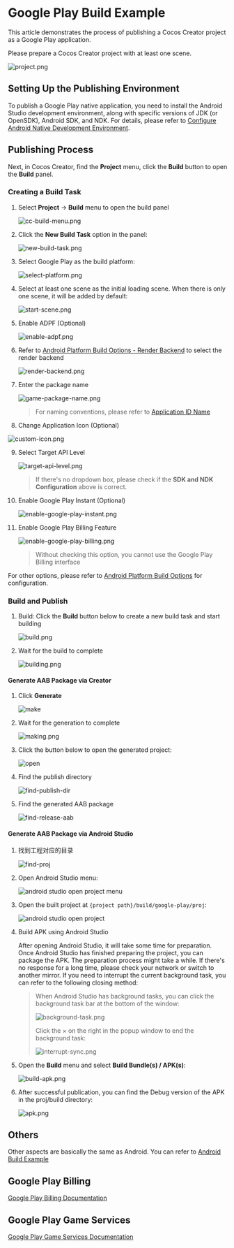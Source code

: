 # Google Play Build Example

This article demonstrates the process of publishing a Cocos Creator project as a Google Play application.

Please prepare a Cocos Creator project with at least one scene.

![project.png](./images/project.png)

## Setting Up the Publishing Environment

To publish a Google Play native application, you need to install the Android Studio development environment, along with specific versions of JDK (or OpenSDK), Android SDK, and NDK. For details, please refer to [Configure Android Native Development Environment](../setup-native-development.md).

## Publishing Process

Next, in Cocos Creator, find the **Project** menu, click the **Build** button to open the **Build** panel.

### Creating a Build Task

1. Select **Project** -> **Build** menu to open the build panel

    ![cc-build-menu.png](./images/cc-build-menu.png)

2. Click the **New Build Task** option in the panel:

    ![new-build-task.png](./images/new-build-task.png)

3. Select Google Play as the build platform:

    ![select-platform.png](./images/select-platform.png)

4. Select at least one scene as the initial loading scene. When there is only one scene, it will be added by default:

    ![start-scene.png](./images/start-scene.png)

5. Enable ADPF (Optional) 

    ![enable-adpf.png](./images/enable-adpf.png)

6. Refer to [Android Platform Build Options - Render Backend](../../../../en/editor/publish/native-options.md#%E6%B8%B2%E6%9F%93%E5%90%8E%E7%AB%AF) to select the render backend

    ![render-backend.png](./images/render-backend.png)

7. Enter the package name

    ![game-package-name.png](./images/game-package-name.png)

    > For naming conventions, please refer to [Application ID Name](../../../../en/editor/publish/native-options.md#%E5%BA%94%E7%94%A8-id-%E5%90%8D%E7%A7%B0)

8. Change Application Icon (Optional)

![custom-icon.png](./images/custom-icon.png)

9. Select Target API Level

    ![target-api-level.png](./images/target-api-level.png)

    > If there's no dropdown box, please check if the **SDK and NDK Configuration** above is correct.

10. Enable Google Play Instant (Optional)

    ![enable-google-play-instant.png](./images/enable-google-play-instant.png)
    
11. Enable Google Play Billing Feature

    ![enable-google-play-billing.png](./images/enable-google-play-billing.png)

    > Without checking this option, you cannot use the Google Play Billing interface

For other options, please refer to [Android Platform Build Options](../../../../en/editor/publish/native-options.md#android-%E5%B9%B3%E5%8F%B0%E6%9E%84%E5%BB%BA%E9%80%89%E9%A1%B9) for configuration.

### Build and Publish

1. Build: Click the **Build** button below to create a new build task and start building

    ![build.png](./images/build.png)

2. Wait for the build to complete

    ![building.png](./images/building.png)

#### Generate AAB Package via Creator
1. Click **Generate** 

    ![make](./images/make.png)

2. Wait for the generation to complete

    ![making.png](./images/making.png)

3. Click the button below to open the generated project:

    ![open](./images/open.png)

4. Find the publish directory
    
    ![find-publish-dir](./images/find-publish-dir.png)

5. Find the generated AAB package
    
    ![find-release-aab](./images/find-release-aab.png)

#### Generate AAB Package via Android Studio
1. 找到工程对应的目录

    ![find-proj](./images/find-proj.png)

2. Open Android Studio menu:

    ![android studio open project menu](./images/as-open-menu.png)

3. Open the built project at `{project path}/build/google-play/proj`:

    ![android studio open project](./images/as-open-proj.png)

4. Build APK using Android Studio

    After opening Android Studio, it will take some time for preparation. Once Android Studio has finished preparing the project, you can package the APK. The preparation process might take a while. If there's no response for a long time, please check your network or switch to another mirror. If you need to interrupt the current background task, you can refer to the following closing method:

    > When Android Studio has background tasks, you can click the background task bar at the bottom of the window:
    >
    > ![background-task.png](./images/background-task.png)
    >
    > Click the × on the right in the popup window to end the background task:
    >
    > ![interrupt-sync.png](./images/interrupt-sync.png)

5. Open the **Build** menu and select **Build Bundle(s) / APK(s)**:

    ![build-apk.png](./images/build-apk.png)

6. After successful publication, you can find the Debug version of the APK in the proj/build directory:

    ![apk.png](./images/apk.png)

## Others
Other aspects are basically the same as Android. You can refer to [Android Build Example](../../../../en/editor/publish/android/build-example-android.md)

## Google Play Billing
[Google Play Billing Documentation](./google-play-billing-example.md)

## Google Play Game Services
[Google Play Game Services Documentation](./google-play-game-services.md)